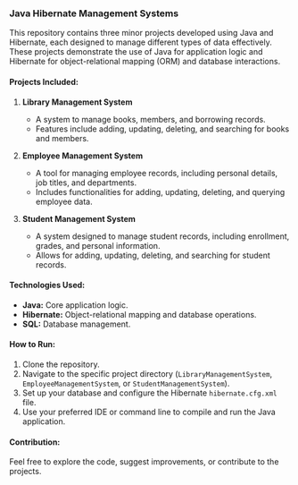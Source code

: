 ### Java Hibernate Management Systems

This repository contains three minor projects developed using Java and Hibernate, each designed to manage different types of data effectively. These projects demonstrate the use of Java for application logic and Hibernate for object-relational mapping (ORM) and database interactions.

#### Projects Included:

1. **Library Management System**
   - A system to manage books, members, and borrowing records.
   - Features include adding, updating, deleting, and searching for books and members.

2. **Employee Management System**
   - A tool for managing employee records, including personal details, job titles, and departments.
   - Includes functionalities for adding, updating, deleting, and querying employee data.

3. **Student Management System**
   - A system designed to manage student records, including enrollment, grades, and personal information.
   - Allows for adding, updating, deleting, and searching for student records.

#### Technologies Used:
- **Java:** Core application logic.
- **Hibernate:** Object-relational mapping and database operations.
- **SQL:** Database management.

#### How to Run:
1. Clone the repository.
2. Navigate to the specific project directory (`LibraryManagementSystem`, `EmployeeManagementSystem`, or `StudentManagementSystem`).
3. Set up your database and configure the Hibernate `hibernate.cfg.xml` file.
4. Use your preferred IDE or command line to compile and run the Java application.

#### Contribution:
Feel free to explore the code, suggest improvements, or contribute to the projects.
